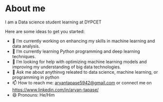 # About me 
I am a Data science student learning at DYPCET

Here are some ideas to get you started:

- 🔭 I’m currently working on enhancing my skills in machine learning and data analysis.
- 🌱 I’m currently learning Python programming and deep learning techniques.
- 🤔 I’m looking for help with optimizing machine learning models and improving my understanding of big data technologies.
- 💬 Ask me about anythinvg releated to data science, machine learning, or programming in python
- 📫 How to reach me: aryantapase5942@gmail.com or connect me on https://www.linkedin.com/in/aryan-tapase/
- 😄 Pronouns: He/Him
  

